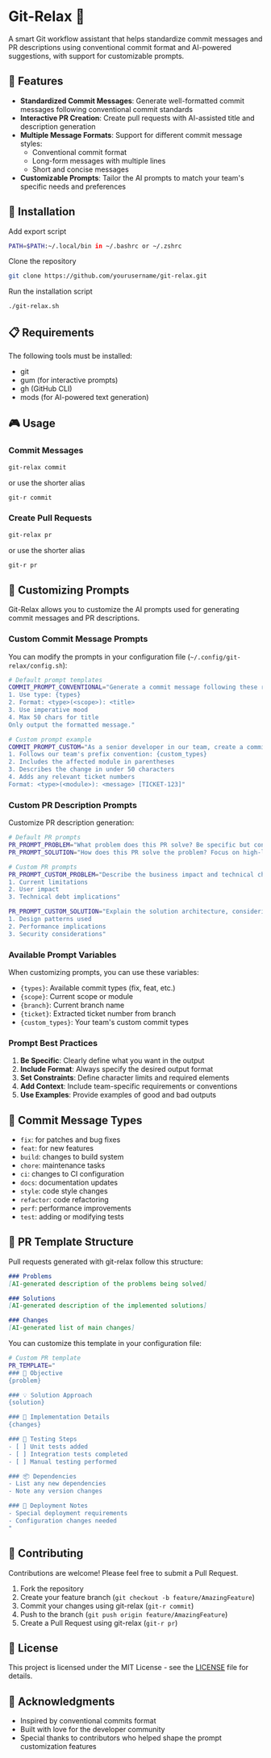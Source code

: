 # Git-Relax 🎯

A smart Git workflow assistant that helps standardize commit messages and PR descriptions using conventional commit format and AI-powered suggestions, with support for customizable prompts.

## 🌟 Features

- **Standardized Commit Messages**: Generate well-formatted commit messages following conventional commit standards
- **Interactive PR Creation**: Create pull requests with AI-assisted title and description generation
- **Multiple Message Formats**: Support for different commit message styles:
  - Conventional commit format
  - Long-form messages with multiple lines
  - Short and concise messages
- **Customizable Prompts**: Tailor the AI prompts to match your team's specific needs and preferences

## 🚀 Installation

Add export script
```bash
PATH=$PATH:~/.local/bin in ~/.bashrc or ~/.zshrc
```

Clone the repository
```bash
git clone https://github.com/yourusername/git-relax.git
```

Run the installation script
```bash
./git-relax.sh
```

## 📋 Requirements

The following tools must be installed:
- git
- gum (for interactive prompts)
- gh (GitHub CLI)
- mods (for AI-powered text generation)

## 🎮 Usage

### Commit Messages
```bash
git-relax commit
```
or use the shorter alias
```bash
git-r commit
```

### Create Pull Requests
```bash
git-relax pr
```
or use the shorter alias
```bash
git-r pr
```

## 🎨 Customizing Prompts

Git-Relax allows you to customize the AI prompts used for generating commit messages and PR descriptions.

### Custom Commit Message Prompts

You can modify the prompts in your configuration file (`~/.config/git-relax/config.sh`):

```bash
# Default prompt templates
COMMIT_PROMPT_CONVENTIONAL="Generate a commit message following these rules:
1. Use type: {types}
2. Format: <type>(<scope>): <title>
3. Use imperative mood
4. Max 50 chars for title
Only output the formatted message."

# Custom prompt example
COMMIT_PROMPT_CUSTOM="As a senior developer in our team, create a commit message that:
1. Follows our team's prefix convention: {custom_types}
2. Includes the affected module in parentheses
3. Describes the change in under 50 characters
4. Adds any relevant ticket numbers
Format: <type>(<module>): <message> [TICKET-123]"
```

### Custom PR Description Prompts

Customize PR description generation:

```bash
# Default PR prompts
PR_PROMPT_PROBLEM="What problem does this PR solve? Be specific but concise."
PR_PROMPT_SOLUTION="How does this PR solve the problem? Focus on high-level approach."

# Custom PR prompts
PR_PROMPT_CUSTOM_PROBLEM="Describe the business impact and technical challenges this PR addresses, including:
1. Current limitations
2. User impact
3. Technical debt implications"

PR_PROMPT_CUSTOM_SOLUTION="Explain the solution architecture, considering:
1. Design patterns used
2. Performance implications
3. Security considerations"
```

### Available Prompt Variables

When customizing prompts, you can use these variables:
- `{types}`: Available commit types (fix, feat, etc.)
- `{scope}`: Current scope or module
- `{branch}`: Current branch name
- `{ticket}`: Extracted ticket number from branch
- `{custom_types}`: Your team's custom commit types

### Prompt Best Practices

1. **Be Specific**: Clearly define what you want in the output
2. **Include Format**: Always specify the desired output format
3. **Set Constraints**: Define character limits and required elements
4. **Add Context**: Include team-specific requirements or conventions
5. **Use Examples**: Provide examples of good and bad outputs

## 💫 Commit Message Types

- `fix`: for patches and bug fixes
- `feat`: for new features
- `build`: changes to build system
- `chore`: maintenance tasks
- `ci`: changes to CI configuration
- `docs`: documentation updates
- `style`: code style changes
- `refactor`: code refactoring
- `perf`: performance improvements
- `test`: adding or modifying tests

## 🎯 PR Template Structure

Pull requests generated with git-relax follow this structure:

```markdown
### Problems
[AI-generated description of the problems being solved]

### Solutions
[AI-generated description of the implemented solutions]

### Changes
[AI-generated list of main changes]
```

You can customize this template in your configuration file:

```bash
# Custom PR template
PR_TEMPLATE="
### 🎯 Objective
{problem}

### 💡 Solution Approach
{solution}

### 📝 Implementation Details
{changes}

### 🧪 Testing Steps
- [ ] Unit tests added
- [ ] Integration tests completed
- [ ] Manual testing performed

### 📦 Dependencies
- List any new dependencies
- Note any version changes

### 🚀 Deployment Notes
- Special deployment requirements
- Configuration changes needed
"
```

## 🤝 Contributing

Contributions are welcome! Please feel free to submit a Pull Request.

1. Fork the repository
2. Create your feature branch (`git checkout -b feature/AmazingFeature`)
3. Commit your changes using git-relax (`git-r commit`)
4. Push to the branch (`git push origin feature/AmazingFeature`)
5. Create a Pull Request using git-relax (`git-r pr`)

## 📝 License

This project is licensed under the MIT License - see the [LICENSE](LICENSE) file for details.

## 🙏 Acknowledgments

- Inspired by conventional commits format
- Built with love for the developer community
- Special thanks to contributors who helped shape the prompt customization features
